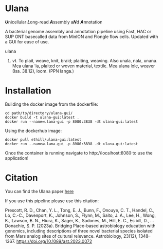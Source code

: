 # Ulana
***U***nicellular ***L***ong-read ***A***ssembly a***N***d ***A***nnotation

A bacterial genome assembly and annotation pipeline using Fast, HAC or SUP ONT basecalled data from MinION and Flongle flow cells. Updated with a GUI for ease of use.

ulana

1. vt. To plait, weave, knit, braid; plaiting, weaving. Also unala, nala, unana. Mea ulana ʻia, plaited or woven material, textile. Mea ulana lole, weaver (Isa. 38.12), loom. (PPN langa.)

# Installation

Building the docker image from the dockerfile:
```
cd path/to/directory/ulana-gui/
docker build -t ulana-gui:latest .
docker run --name=ulana-gui -p 8080:3838 -dt ulana-gui:latest
```

Using the dockerhub image:
```
docker pull ethill/ulana-gui:latest
docker run --name=ulana-gui -p 8080:3838 -dt ulana-gui:latest
```

Once the container is running navigate to http://localhost:8080 to use the application!

# Citation 
You can find the Ulana paper [here](https://www.liebertpub.com/doi/10.1089/ast.2023.0072)

If you use this pipeline please use this citation:

Prescott, R. D., Chan, Y. L., Tong, E. J., Bunn, F., Onouye, C. T., Handel, C., Lo, C.-C., Davenport, K., Johnson, S., Flynn, M., Saito, J. A., Lee, H., Wong, K., Lawson, B. N., Hiura, K., Sager, K., Sadones, M., Hill, E. C., Esibill, D., … Donachie, S. P. (2023a). Bridging Place-based astrobiology education with genomics, including descriptions of three novel bacterial species isolated from Mars analog sites of cultural relevance. Astrobiology, 23(12), 1348–1367. https://doi.org/10.1089/ast.2023.0072 
